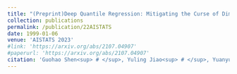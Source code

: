 ```yaml
---
title: "(Preprint)Deep Quantile Regression: Mitigating the Curse of Dimensionality Through Composition"
collection: publications
permalink: /publication/22AISTATS
date: 1999-01-06
venue: 'AISTATS 2023'
#link: 'https://arxiv.org/abs/2107.04907'
#paperurl: 'https://arxiv.org/abs/2107.04907'
citation: 'Guohao Shen<sup> # </sup>, Yuling Jiao<sup> # </sup>, Yuanyuan Lin*, Joel Horowitz and Jian Huang*. (2022). &quot;Deep Quantile Regression: Mitigating the Curse of Dimensionality Through Composition. &quot; <i>Submitted to AISTATS 2023.</i>'
---
```

